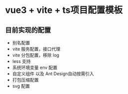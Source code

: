 # vue3 + vite + ts项目配置模板

## 目前实现的配置
- 别名配置
- vite 服务配置，接口代理
- vite 分包配置，移除 log
- less 支持
- 系统环境变量 env 配置
- 自定义组件 以及 Ant Design自动按需引入
- 打包压缩配置
- svg 配置